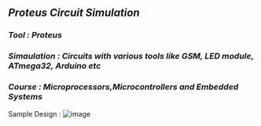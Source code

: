 ## ***Proteus Circuit Simulation***
### ***Tool : Proteus*** <br/>
### ***Simaulation : Circuits with various tools like GSM, LED module, ATmega32, Arduino etc*** <br/>
### ***Course : Microprocessors,Microcontrollers and Embedded Systems*** <br/>
Sample Design : 
![image](https://github.com/ayeshathoi/CSE-315-Practice-codes/assets/79919256/ebe834e9-275a-4a48-b11f-5f9a8deb214a)
